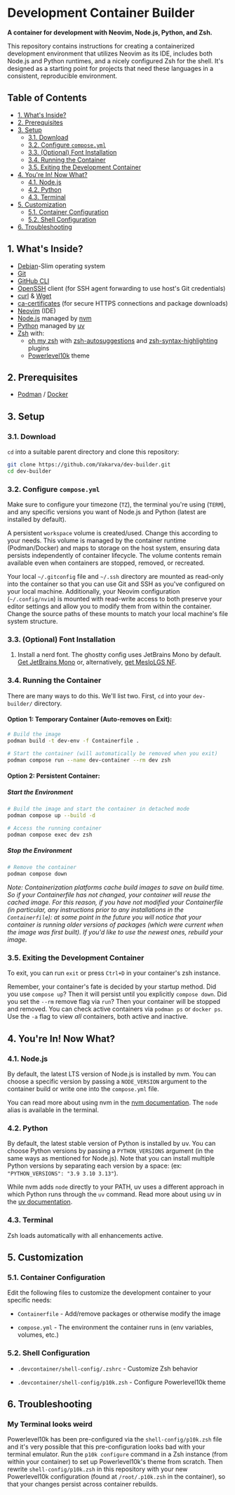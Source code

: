 # Development Container Builder <!-- omit in toc -->

**A container for development with Neovim, Node.js, Python, and Zsh.**

This repository contains instructions for creating a containerized development environment that utilizes Neovim as its IDE, includes both Node.js and Python runtimes, and a nicely configured Zsh for the shell. It's designed as a starting point for projects that need these languages in a consistent, reproducible environment.

## Table of Contents <!-- omit in toc -->

-   [1. What's Inside?](#1-whats-inside)
-   [2. Prerequisites](#2-prerequisites)
-   [3. Setup](#3-setup)
    -   [3.1. Download](#31-download)
    -   [3.2. Configure `compose.yml`](#32-configure-composeyml)
    -   [3.3. (Optional) Font Installation](#33-optional-font-installation)
    -   [3.4. Running the Container](#34-running-the-container)
    -   [3.5. Exiting the Development Container](#35-exiting-the-development-container)
-   [4. You're In! Now What?](#4-youre-in-now-what)
    -   [4.1. Node.js](#41-nodejs)
    -   [4.2. Python](#42-python)
    -   [4.3. Terminal](#43-terminal)
-   [5. Customization](#5-customization)
    -   [5.1. Container Configuration](#51-container-configuration)
    -   [5.2. Shell Configuration](#52-shell-configuration)
-   [6. Troubleshooting](#6-troubleshooting)

## 1. What's Inside?

-   [Debian](https://www.debian.org)-Slim operating system
-   [Git](https://git-scm.com)
-   [GitHub CLI](https://cli.github.com)
-   [OpenSSH](https://www.openssh.com) client (for SSH agent forwarding to use host's Git credentials)
-   [curl](https://curl.se) & [Wget](https://www.gnu.org/software/wget/)
-   [ca-certificates](https://packages.debian.org/sid/ca-certificates) (for secure HTTPS connections and package downloads)
-   [Neovim](https://neovim.io) (IDE)
-   [Node.js](https://nodejs.org/) managed by [nvm](https://github.com/nvm-sh/nvm)
-   [Python](https://www.python.org) managed by [uv](https://docs.astral.sh/uv/)
-   [Zsh](https://www.zsh.org) with:
    -   [oh my zsh](https://ohmyz.sh) with [zsh-autosuggestions](https://github.com/zsh-users/zsh-autosuggestions) and [zsh-syntax-highlighting](https://github.com/zsh-users/zsh-syntax-highlighting) plugins
    -   [Powerlevel10k](https://github.com/romkatv/powerlevel10k) theme

## 2. Prerequisites

-   [Podman](https://podman.io) / [Docker](https://www.docker.com)

## 3. Setup

### 3.1. Download

`cd` into a suitable parent directory and clone this repository:

```sh
git clone https://github.com/Vakarva/dev-builder.git
cd dev-builder
```

### 3.2. Configure `compose.yml`

Make sure to configure your timezone (`TZ`), the terminal you're using (`TERM`), and any specific versions you want of Node.js and Python (latest are installed by default).

A persistent `workspace` volume is created/used. Change this according to your needs. This volume is managed by the container runtime (Podman/Docker) and maps to storage on the host system, ensuring data persists independently of container lifecycle. The volume contents remain available even when containers are stopped, removed, or recreated.

Your local `~/.gitconfig` file and `~/.ssh` directory are mounted as read-only into the container so that you can use Git and SSH as you've configured on your local machine. Additionally, your Neovim configuration (`~/.config/nvim`) is mounted with read-write access to both preserve your editor settings and allow you to modify them from within the container. Change the source paths of these mounts to match your local machine's file system structure.

### 3.3. (Optional) Font Installation

1. Install a nerd font. The ghostty config uses JetBrains Mono by default. [Get JetBrains Mono](https://www.jetbrains.com/lp/mono/) or, alternatively, [get MesloLGS NF](https://github.com/romkatv/powerlevel10k?tab=readme-ov-file#fonts).


### 3.4. Running the Container

There are many ways to do this. We'll list two. First, `cd` into your `dev-builder/` directory.

#### Option 1: Temporary Container (Auto-removes on Exit): <!-- omit in toc -->

```sh
# Build the image
podman build -t dev-env -f Containerfile .

# Start the container (will automatically be removed when you exit)
podman compose run --name dev-container --rm dev zsh
```

#### Option 2: Persistent Container: <!-- omit in toc -->

##### Start the Environment <!-- omit in toc -->

```sh
# Build the image and start the container in detached mode
podman compose up --build -d

# Access the running container
podman compose exec dev zsh
```

##### Stop the Environment <!-- omit in toc -->

```sh
# Remove the container
podman compose down
```

_Note: Containerization platforms cache build images to save on build time. So if your Containerfile has not changed, your container will reuse the cached image. For this reason, if you have not modified your Containerfile (in particular, any instructions prior to any installations in the `Containerfile`): at some point in the future you will notice that your container is running older versions of packages (which were current when the image was first built). If you'd like to use the newest ones, rebuild your image._

### 3.5. Exiting the Development Container

To exit, you can run `exit` or press `Ctrl+D` in your container's zsh instance.

Remember, your container's fate is decided by your startup method. Did you use `compose up`? Then it will persist until you explicitly `compose down`. Did you set the `--rm` remove flag via `run`? Then your container will be stopped and removed. You can check active containers via `podman ps` or `docker ps`. Use the `-a` flag to view _all_ containers, both active and inactive.

## 4. You're In! Now What?

### 4.1. Node.js

By default, the latest LTS version of Node.js is installed by nvm. You can choose a specific version by passing a `NODE_VERSION` argument to the container build or write one into the `compose.yml` file.

You can read more about using nvm in the [nvm documentation](https://github.com/nvm-sh/nvm#readme). The `node` alias is available in the terminal.

### 4.2. Python

By default, the latest stable version of Python is installed by uv. You can choose Python versions by passing a `PYTHON_VERSIONS` argument (in the same ways as mentioned for Node.js). Note that you can install multiple Python versions by separating each version by a space: (ex: `"PYTHON_VERSIONS": "3.9 3.10 3.13"`).

While nvm adds `node` directly to your PATH, uv uses a different approach in which Python runs through the `uv` command. Read more about using uv in the [uv documentation](https://docs.astral.sh/uv/).

### 4.3. Terminal

Zsh loads automatically with all enhancements active.

## 5. Customization

### 5.1. Container Configuration

Edit the following files to customize the development container to your specific needs:

-   `Containerfile` - Add/remove packages or otherwise modify the image

-   `compose.yml` - The environment the container runs in (env variables, volumes, etc.)

### 5.2. Shell Configuration

-   `.devcontainer/shell-config/.zshrc` - Customize Zsh behavior

-   `.devcontainer/shell-config/p10k.zsh` - Configure Powerlevel10k theme

## 6. Troubleshooting

### My Terminal looks weird <!-- omit in toc -->

Powerlevel10k has been pre-configured via the `shell-config/p10k.zsh` file and it's very possible that this pre-configuration looks bad with your terminal emulator. Run the `p10k configure` command in a Zsh instance (from within your container) to set up Powerlevel10k's theme from scratch. Then rewrite `shell-config/p10k.zsh` in this repository with your new Powerlevel10k configuration (found at `/root/.p10k.zsh` in the container), so that your changes persist across container rebuilds.
